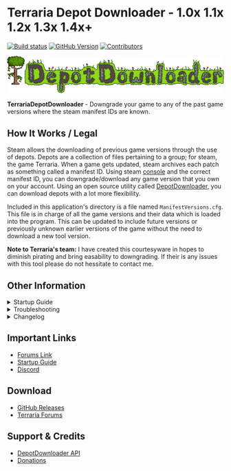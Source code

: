 # Terraria Depot Downloader - 1.0x 1.1x 1.2x 1.3x 1.4x+

[![Build status](https://ci.appveyor.com/api/projects/status/4je4mgn8thq15cf9?svg=true)](https://ci.appveyor.com/project/RussDev7/terrariadepotdownloader) [![GitHub Version](https://img.shields.io/github/tag/RussDev7/TerrariaDepotDownloader.svg?label=GitHub)](https://github.com/RussDev7/TerrariaDepotDownloader) [![Contributors](https://img.shields.io/github/contributors/RussDev7/TerrariaDepotDownloader)](https://github.com/RussDev7/TerrariaDepotDownloader)

![TDD](https://raw.githubusercontent.com/RussDev7/TerrariaDepotDownloader/main/src/TerrariaDepotDownloader/Resources/custom-terraria-logo1.png)

**TerrariaDepotDownloader** - Downgrade your game to any of the past game versions where the steam manifest IDs are known.

## How It Works / Legal
Steam allows the downloading of previous game versions through the use of depots. Depots are a collection of files pertaining to a group; for steam, the game Terraria. When a game gets updated, steam archives each patch as something called a manifest ID. Using steam [console](steam//nav/console) and the correct manifest ID, you can downgrade/download any game version that you own on your account. Using an open source utility called [DepotDownloader](https://github.com/SteamRE/DepotDownloader), you can download depots with a lot more flexibility.

Included in this application's directory is a file named `ManifestVersions.cfg`. This file is in charge of all the game versions and their data which is loaded into the program. This can be updated to include future versions or previously unknown earlier versions of the game without the need to download a new tool version.

**Note to Terraria's team:** I have created this courtesyware in hopes to diminish pirating and bring easability to downgrading. If their is any issues with this tool please do not hessitate to contact me.

## Other Information

<details><summary>Startup Guide</summary><div align="center">
  
  ![custom-terraria-logo (1)](https://user-images.githubusercontent.com/33048298/203858054-033ec2e0-ac09-40a2-bda5-b42c7ccabe8e.png)
  
  **Step 1)** Make sure you have [.NET 8.0 Runtime](https://dotnet.microsoft.com/en-us/download/dotnet/8.0) installed on your computer.
  
  ![05v2](https://user-images.githubusercontent.com/33048298/203858119-6d572a85-b2c9-40b0-bb35-1cc88b81b805.PNG)
  
  \
  **Step 2)** Click the Settings tab and enter your Steam account name and password.\
  This is used to download the game versions from steam.
  
  ![01](https://user-images.githubusercontent.com/33048298/203858142-d79f6d46-f229-48de-8c26-bd73b499b3a7.jpg)

  \
  **Step 3)** In the Downloader tab, select the version you want to download\
  and click the download button in the bottom right corner.
    
 ![02](https://user-images.githubusercontent.com/33048298/203858163-b669c202-6b15-4e63-89f6-8cd35fb0fab2.jpg)

  \
  **Step 4)** A command prompt window will appear. If your Steam account has 2-way verification-\
  Enter your Steam Guard authentication code into the command prompt and hit enter.
  
  ![03](https://user-images.githubusercontent.com/33048298/203858174-7eeaa9cd-42ef-411d-8a61-364a70883b2f.jpg)

  \
  **Step 5)** The game version will download to the TerrariaDepots folder.\
  This Can be changed to any desired location in the settings tab!
  
  ![04](https://user-images.githubusercontent.com/33048298/203858187-85b457df-4906-4e7d-8b8d-eda102935fd6.jpg)

  \
  **Step 6)** If the game does not start and you receive this error message-\
  backup and paste depot files to your game directory and run via steam.\
`C:\Program Files (x86)\Steam\steamapps\common\Terraria`
  
  ![ErrorMsg](https://user-images.githubusercontent.com/33048298/203858221-5686f990-915b-4596-bb38-e2f70630104f.PNG)\
(Or check out the Overwrite Steam Directory feature)
</div></details>
<details><summary>Troubleshooting</summary><p></p>
  
  **Bellow are some useful troubleshooting guides. If you find issues with this application please let me know!**
  <p></p>
  <details><summary>Console appears then immediately closes.</summary><p></p>
    
`Fix #1:`\
Ensure both username & password are correct in the settings tab.
    
  ![USERANDPASS](https://user-images.githubusercontent.com/33048298/203860279-0def82b9-7d9d-4108-aee4-59998103e476.JPG)

`Fix #2:`\
Try installing [.NET 8.0 Runtime -> Run console apps](https://dotnet.microsoft.com/en-us/download/dotnet/8.0/runtime?cid=getdotnetcore).\
IMPORTANT: Make sure to download the correct x64 / x86 version for your system.
    
   ![ConsoleApps](https://user-images.githubusercontent.com/33048298/203860302-f68c6761-2d78-490d-8133-c6e46d3b9d70.JPG)
  </details>
  <details><summary>Windows is blocking me from opening the application.</summary><p></p>
    
`Fix #1:`\
Clicking More info -> Run anyway
    
<img width="319" alt="01" src="https://user-images.githubusercontent.com/33048298/203860340-c2e81606-b416-4a63-bb66-886f643aba44.png">
<img width="319" alt="02 (1)" src="https://user-images.githubusercontent.com/33048298/203860348-d9181eec-45ef-4635-98e3-c571e65ba84c.png">

<p></p>
Why this is happening?
<p></p>

Built into Windows 10, is something called Windows Defender SmartScreen. Each time an application is ran Windows 10, SmartScreen will check if it is a “good” application against their catalog of applications. It’s a good security measure and is particular helpful at stopping malware spreading through email attachments – where some users do not understand the difference between a legitimate document and an application. Sometimes SmartScreen will prevent applications you know are not bad – for example, it’s a CMD or VBS script you wrote, or a program from a trusted source.

Explanation Credits: [Adrian Gordon](https://www.itsupportguides.com/blog/author/agordon/)
  </details>
  <details><summary>Clicking single player / multiplayer crashes my game.</summary><p></p>
    
`Fix #1:`\
Backup or rename existing game saves.\
`C:\Users\%username%\Documents\My Games\Terraria`
    
  ![R B](https://user-images.githubusercontent.com/33048298/203860437-77038bc0-e3d5-4ddf-b7de-4e8e29aeb688.PNG)![R B2](https://user-images.githubusercontent.com/33048298/203860438-5cb611fd-7b05-45c7-82ad-8282a8a865a4.PNG)

Why this is happening?

This issue is typically caused by an existing `\Documents\My Games\Terraria\` directory.
  </details>
  <details><summary>Please launch game from steam client.</summary><p></p>

`Fix #1:`\
Enable Overwrite Steam Directory option from within settings tab.
    
  ![Capture](https://user-images.githubusercontent.com/33048298/203860460-b5a34672-f293-4207-aa11-51a70d0eb837.PNG)

Why this is happening?

This issue is caused from one of the hardcoded checks Terraria does to make sure you own the game. You need to have the game inside your steamapps directory to prevent this error.
  </details>
  <details><summary>Older versions crash when selecting single player.</summary><p></p>
    
`Fix #1:`\
To fix this its super simple. You need to move your Terraria folder (\Documents\My Games\Terraria) to a different location for safe keeping. Then try and reload the game back up. You will have to create a new player and a new world.

Why this is happening?

The older versions can crash and or now show all the UI options when attempting to read newer player and world files.
  </details>
  <details><summary>Steam won't let me play older versions until it "Updates".</summary><p></p>
    
`Fix #1:`\
Within your steam client, go to `Library > Terraria > Properties > Updates` and change `Automatic Updates` to Only `update this game when I launch it` and turn `Background Downloads` to `Never allow background downloads`.

`Fix #2:`\
Launching steam in offline mode it will prevent the searching of a new update. You can do this within your steam client by navigating to Steam > Go offline or by closing steam, disconnecting from the internet, and re-launching steam.

Why this is happening?

For some people, steam will try to keep Terraria up to date automatically. This can very on your settings within steam.
  </details>
</details>
<details><summary>Changelog</summary>
  
    v1.8.5.7
     - Fixed button UI for NA depot items.
     - Fixed steam default location issues.
     - Fixed outdated code for removing apps via the toolstrip.
     - Fixed "Open Depots" not launching the correct directory if steam-dir was enabled.
     - Fixed github downloads from deleting steams main terraria directory.
     - Fixed issues with "Use Steam Directory" throwing manifest errors.
     - Fixed "Use Steam Directory" throwing manifest errors.
     - Fixed wrong tabindexes across multiple forms.
     - Fixed typos across multiple forms.
     - Stored steam usernames and passwords are now encrypted.
     - Unofficial patch installations are now async.
     - Updated all controls across all forms with new names.
     - Upgraded packages.
     - Added an external log.
     - Added an option to enable or disable collectors edition.
     - Added an option to use separate configs for each version.
     - Added a check for the required .NET version 9.0.X.
     - Completely rehauled and cleaned sections of the code.
     
    v1.8.5.6
     - Fixed "overwrite steam directory" is now "use steam directory".
     - Fixed issues that existed in the old vs new config by bumping config version.
     - Fixed the "Remove game" buttons for "Use steam directory".
     
    v1.8.5.5
     - Added an "Use Steam Directory" checkbox to fix "Please launch the game from your steam client".
     - Added dark mode theme.
     - Fixed refreshing not disabling the download button.
     
    v​1.8.5.4
     - Added the ability to download via GitHub links.
     - Added resilience to non-default install locations.
     - Added an save login option.
     - Fixed intelsense project warning messages.
     - Updated decompiler messages.
     - Fixed some GUI text.
     
    v1.8.5.3
     - Fixed an issue where the launch button was not correctly launching desired versions.
     
    v1.8.5.2
     - Fixed an issue where passwords using special characters would cause terminal crashes.
     
    v1.8.5.1
     - Added missing tooltips to checkbox.
     - Bug fixes.
     
    v1.8.5
     - Fixed right clicking for tools within listview.
     - Added tooltips (can be disabled via checkbox).
     - Added checkbox to disable DepotDownloader API updates checks.
     - Fixed tab indexes along with some logged items.
     - Bug fixes.
     
    v1.8.4
     - Fixed versions 1.3.0.1 & 1.4.0.1 not being displayed as downloaded.
     - Removed maximization.
     
    v1.8.3
     - Remove game now terminates only games running within target directory.
     - Remove All will now terminate any running games prior.
     - Fixed File > Download App not being displayed.
     - Fixed File > Remove App not being displayed.
     - .NET Framework check is now done via filesystem over registry.
     - Added .NET version to output log.
     - Exception handling issues fixed.
     - Fixed log spellings.
     - General bugs.
     
    v1.8.2
     - Loading application now checks for DepotDownloader API updates.
     - Overwrite Steam Directory bug not removing previous versions prior to installing a new copy.
     
    v1.8.0 - v1.8.1
     - Updated DepotDownloader API.
     - General bug fixes.
     
    v1.5.0
     - Added a Overwrite Steam Directory option.
     - Fixed some logging typos.
     
    v1.4.0
     - Fixed an issue with properly finding .NET versions.
     - Updated DepotDownloader API.
     - General bug fixes.
     
    v1.2.0 - v1.3.0
     - Initial release.
</details>

## Important Links

- [Forums Link](https://forums.terraria.org/index.php?threads/terrariadepotdownloader-downgrade-to-any-version.107519/)
- [Startup Guide](https://forums.terraria.org/index.php?threads/terrariadepotdownloader-downgrade-to-any-version.107519/)
- [Discord](https://discord.gg/6vxutTGxFb)

## Download

- [GitHub Releases](https://github.com/RussDev7/TerrariaDepotDownloader/releases)
- [Terraria Forums](https://forums.terraria.org/index.php?threads/terrariadepotdownloader-downgrade-to-any-version.107519/)

## Support & Credits

- [DepotDownloader API](https://github.com/SteamRE/DepotDownloader)
- [Donations](https://www.paypal.com/cgi-bin/webscr?cmd=_donations&business=imthedude030@gmail.com&lc=US&item_name=Donation&currency_code=USD&bn=PP%2dDonationsBF)
